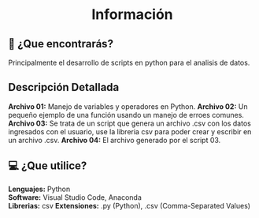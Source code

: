 <h1 align="center">Información</h1>
<h2>🤔 ¿Que encontrarás?</h2>
Principalmente el desarrollo de scripts en python para el analisis de datos.

<h2>Descripción Detallada</h2>

**Archivo 01:** Manejo de variables y operadores en Python. 
**Archivo 02:** Un pequeño ejemplo de una función usando un manejo de erroes comunes. 
**Archivo 03:** Se trata de un script que genera un archivo .csv con los datos ingresados con el usuario, use la libreria csv para poder crear y escribir en un archivo .csv. 
**Archivo 04:** El archivo generado por el script 03.

<h2>💻 ¿Que utilice?</h2>

**Lenguajes:** Python  
**Software:** Visual Studio Code, Anaconda  
**Librerias:** csv
**Extensiones:** .py (Python), .csv (Comma-Separated Values)